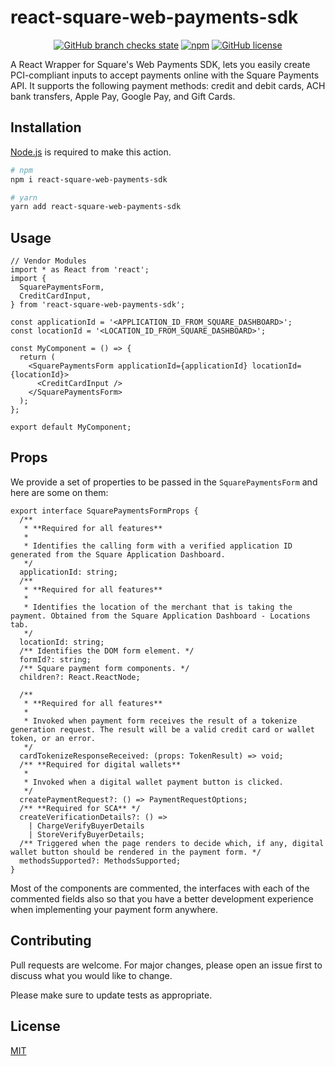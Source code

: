 # react-square-web-payments-sdk

<div style="text-align: center;">
  <a href="https://github.com/weareseeed/react-square-web-payments-sdk/actions"><img alt="GitHub branch checks state" src="https://img.shields.io/github/checks-status/weareseeed/react-square-web-payments-sdk/main?style=flat-square"></a>
  <a href="https://www.npmjs.com/package/react-square-web-payments-sdk"><img alt="npm" src="https://img.shields.io/npm/dm/react-square-web-payments-sdk?style=flat-square"></a>
  <a href="https://github.com/weareseeed/react-square-web-payments-sdk/blob/main/LICENSE"><img alt="GitHub license" src="https://img.shields.io/github/license/weareseeed/react-square-web-payments-sdk?style=flat-square"></a>
</div>

A React Wrapper for Square's Web Payments SDK, lets you easily create PCI-compliant inputs to accept payments online with the Square Payments API. It supports the following payment methods: credit and debit cards, ACH bank transfers, Apple Pay, Google Pay, and Gift Cards.

## Installation

[Node.js](https://nodejs.org/en/) is required to make this action.

```bash
# npm
npm i react-square-web-payments-sdk

# yarn
yarn add react-square-web-payments-sdk
```

## Usage

```tsx
// Vendor Modules
import * as React from 'react';
import {
  SquarePaymentsForm,
  CreditCardInput,
} from 'react-square-web-payments-sdk';

const applicationId = '<APPLICATION_ID_FROM_SQUARE_DASHBOARD>';
const locationId = '<LOCATION_ID_FROM_SQUARE_DASHBOARD>';

const MyComponent = () => {
  return (
    <SquarePaymentsForm applicationId={applicationId} locationId={locationId}>
      <CreditCardInput />
    </SquarePaymentsForm>
  );
};

export default MyComponent;
```

## Props

We provide a set of properties to be passed in the `SquarePaymentsForm` and here are some on them:

```tsx
export interface SquarePaymentsFormProps {
  /**
   * **Required for all features**
   *
   * Identifies the calling form with a verified application ID generated from the Square Application Dashboard.
   */
  applicationId: string;
  /**
   * **Required for all features**
   *
   * Identifies the location of the merchant that is taking the payment. Obtained from the Square Application Dashboard - Locations tab.
   */
  locationId: string;
  /** Identifies the DOM form element. */
  formId?: string;
  /** Square payment form components. */
  children?: React.ReactNode;

  /**
   * **Required for all features**
   *
   * Invoked when payment form receives the result of a tokenize generation request. The result will be a valid credit card or wallet token, or an error.
   */
  cardTokenizeResponseReceived: (props: TokenResult) => void;
  /** **Required for digital wallets**
   *
   * Invoked when a digital wallet payment button is clicked.
   */
  createPaymentRequest?: () => PaymentRequestOptions;
  /** **Required for SCA** */
  createVerificationDetails?: () =>
    | ChargeVerifyBuyerDetails
    | StoreVerifyBuyerDetails;
  /** Triggered when the page renders to decide which, if any, digital wallet button should be rendered in the payment form. */
  methodsSupported?: MethodsSupported;
}
```

Most of the components are commented, the interfaces with each of the commented fields also so that you have a better development experience when implementing your payment form anywhere.

## Contributing

Pull requests are welcome. For major changes, please open an issue first to discuss what you would like to change.

Please make sure to update tests as appropriate.

## License

[MIT](https://github.com/weareseeed/react-square-web-payments-sdk/blob/main/LICENSE)
